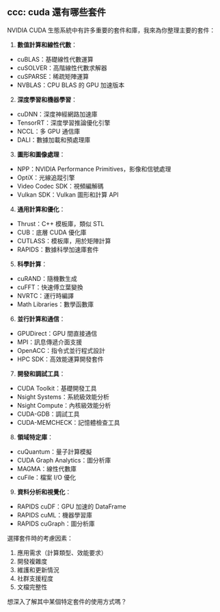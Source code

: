 
## ccc: cuda 還有哪些套件

NVIDIA CUDA 生態系統中有許多重要的套件和庫，我來為你整理主要的套件：

1. **數值計算和線性代數**：
- cuBLAS：基礎線性代數運算
- cuSOLVER：高階線性代數求解器
- cuSPARSE：稀疏矩陣運算
- NVBLAS：CPU BLAS 的 GPU 加速版本

2. **深度學習和機器學習**：
- cuDNN：深度神經網路加速庫
- TensorRT：深度學習推論優化引擎
- NCCL：多 GPU 通信庫
- DALI：數據加載和預處理庫

3. **圖形和圖像處理**：
- NPP：NVIDIA Performance Primitives，影像和信號處理
- OptiX：光線追蹤引擎
- Video Codec SDK：視頻編解碼
- Vulkan SDK：Vulkan 圖形和計算 API

4. **通用計算和優化**：
- Thrust：C++ 模板庫，類似 STL
- CUB：底層 CUDA 優化庫
- CUTLASS：模板庫，用於矩陣計算
- RAPIDS：數據科學加速庫套件

5. **科學計算**：
- cuRAND：隨機數生成
- cuFFT：快速傅立葉變換
- NVRTC：運行時編譯
- Math Libraries：數學函數庫

6. **並行計算和通信**：
- GPUDirect：GPU 間直接通信
- MPI：訊息傳遞介面支援
- OpenACC：指令式並行程式設計
- HPC SDK：高效能運算開發套件

7. **開發和調試工具**：
- CUDA Toolkit：基礎開發工具
- Nsight Systems：系統級效能分析
- Nsight Compute：內核級效能分析
- CUDA-GDB：調試工具
- CUDA-MEMCHECK：記憶體檢查工具

8. **領域特定庫**：
- cuQuantum：量子計算模擬
- CUDA Graph Analytics：圖分析庫
- MAGMA：線性代數庫
- cuFile：檔案 I/O 優化

9. **資料分析和視覺化**：
- RAPIDS cuDF：GPU 加速的 DataFrame
- RAPIDS cuML：機器學習庫
- RAPIDS cuGraph：圖分析庫

選擇套件時的考慮因素：
1. 應用需求（計算類型、效能要求）
2. 開發複雜度
3. 維護和更新情況
4. 社群支援程度
5. 文檔完整性

想深入了解其中某個特定套件的使用方式嗎？
